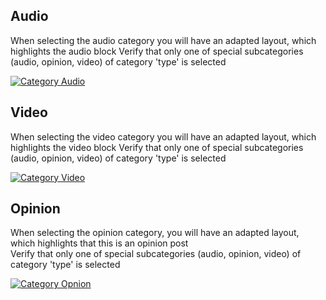 
## Audio 
When selecting the audio category you will have an adapted layout, which highlights the audio block
Verify that only one of special subcategories (audio, opinion, video) of category 'type' is selected 

[![Category Audio](https://img.youtube.com/vi/SDyVxfq-d4A/hqdefault.jpg)](https://youtu.be/SDyVxfq-d4A)


## Video
When selecting the video category you will have an adapted layout, which highlights the video block
Verify that only one of special subcategories (audio, opinion, video) of category 'type' is selected 

[![Category Video](https://img.youtube.com/vi/D0KNPrNwH8U/hqdefault.jpg)](https://youtu.be/D0KNPrNwH8U)


## Opinion
When selecting the opinion category, you will have an adapted layout, which highlights that this is an opinion post    
Verify that only one of special subcategories (audio, opinion, video) of category 'type' is selected 

[![Category Opnion](https://img.youtube.com/vi/0BTMXUvNrp8/hqdefault.jpg)](https://youtu.be/0BTMXUvNrp8)
